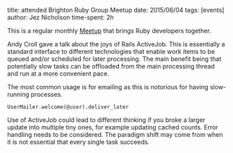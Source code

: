 title: attended Brighton Ruby Group Meetup
date: 2015/06/04
tags: [events]
author: Jez Nicholson
time-spent: 2h

​This is a regular monthly [Meetup](http://www.meetup.com/Brighton-Ruby-Group/) that brings Ruby developers together.

Andy Croll gave a talk about the joys of Rails ActiveJob. This is essentially a standard interface to different technologies that enable work items to be queued and/or scheduled for later processing. The main benefit being that potentially slow tasks can be offloaded from the main processing thread and run at a more convenient pace.

The most common usage is for emailing as this is notorious for having slow-running processes.

    UserMailer.welcome(@user).deliver_later

Use of ActiveJob could lead to different thinking if you broke a larger update into multiple tiny ones, for example updating cached counts. Error handling needs to be considered. The paradigm shift may come from when it is not essential that every single task succeeds.